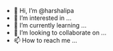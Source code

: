 - 👋 Hi, I’m @harshalipa
- 👀 I’m interested in ...
- 🌱 I’m currently learning ...
- 💞️ I’m looking to collaborate on ...
- 📫 How to reach me ...

<!---
harshalipa/harshalipa is a ✨ special ✨ repository because its `README.md` (this file) appears on your GitHub profile.
You can click the Preview link to take a look at your changes.
--->
